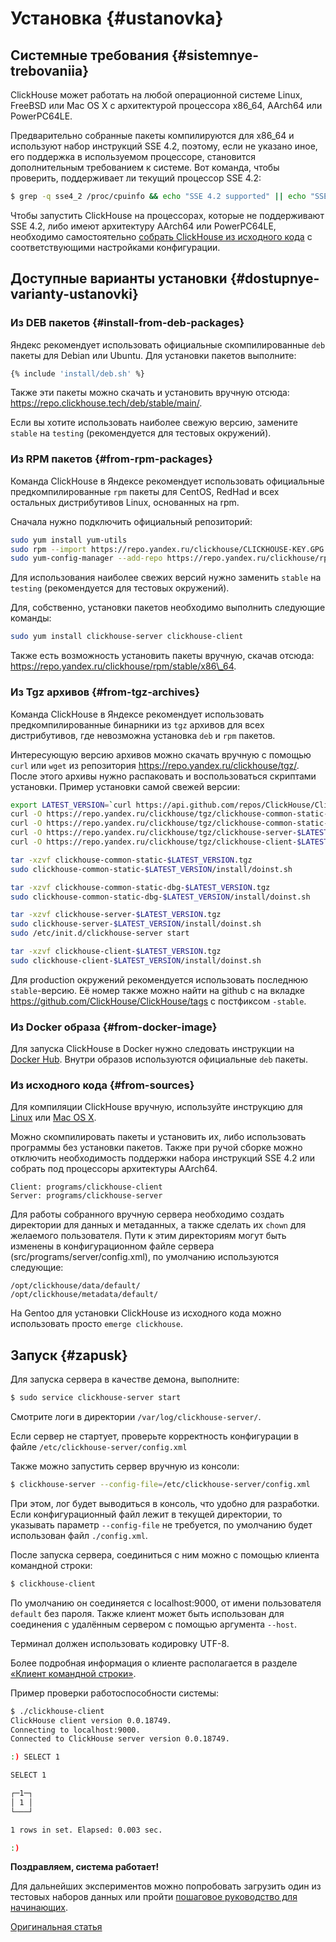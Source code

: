 # Установка {#ustanovka}

## Системные требования {#sistemnye-trebovaniia}

ClickHouse может работать на любой операционной системе Linux, FreeBSD или Mac OS X с архитектурой процессора x86\_64, AArch64 или PowerPC64LE.

Предварительно собранные пакеты компилируются для x86\_64 и используют набор инструкций SSE 4.2, поэтому, если не указано иное, его поддержка в используемом процессоре, становится дополнительным требованием к системе. Вот команда, чтобы проверить, поддерживает ли текущий процессор SSE 4.2:

``` bash
$ grep -q sse4_2 /proc/cpuinfo && echo "SSE 4.2 supported" || echo "SSE 4.2 not supported"
```

Чтобы запустить ClickHouse на процессорах, которые не поддерживают SSE 4.2, либо имеют архитектуру AArch64 или PowerPC64LE, необходимо самостоятельно [собрать ClickHouse из исходного кода](#from-sources) с соответствующими настройками конфигурации.

## Доступные варианты установки {#dostupnye-varianty-ustanovki}

### Из DEB пакетов {#install-from-deb-packages}

Яндекс рекомендует использовать официальные скомпилированные `deb` пакеты для Debian или Ubuntu. Для установки пакетов выполните:

``` bash
{% include 'install/deb.sh' %}
```

Также эти пакеты можно скачать и установить вручную отсюда: https://repo.clickhouse.tech/deb/stable/main/.

Если вы хотите использовать наиболее свежую версию, замените `stable` на `testing` (рекомендуется для тестовых окружений).

### Из RPM пакетов {#from-rpm-packages}

Команда ClickHouse в Яндексе рекомендует использовать официальные предкомпилированные `rpm` пакеты для CentOS, RedHad и всех остальных дистрибутивов Linux, основанных на rpm.

Сначала нужно подключить официальный репозиторий:

``` bash
sudo yum install yum-utils
sudo rpm --import https://repo.yandex.ru/clickhouse/CLICKHOUSE-KEY.GPG
sudo yum-config-manager --add-repo https://repo.yandex.ru/clickhouse/rpm/stable/x86_64
```

Для использования наиболее свежих версий нужно заменить `stable` на `testing` (рекомендуется для тестовых окружений).

Для, собственно, установки пакетов необходимо выполнить следующие команды:

``` bash
sudo yum install clickhouse-server clickhouse-client
```

Также есть возможность установить пакеты вручную, скачав отсюда: https://repo.yandex.ru/clickhouse/rpm/stable/x86\_64.

### Из Tgz архивов {#from-tgz-archives}

Команда ClickHouse в Яндексе рекомендует использовать предкомпилированные бинарники из `tgz` архивов для всех дистрибутивов, где невозможна установка `deb` и `rpm` пакетов.

Интересующую версию архивов можно скачать вручную с помощью `curl` или `wget` из репозитория https://repo.yandex.ru/clickhouse/tgz/.
После этого архивы нужно распаковать и воспользоваться скриптами установки. Пример установки самой свежей версии:

``` bash
export LATEST_VERSION=`curl https://api.github.com/repos/ClickHouse/ClickHouse/tags 2>/dev/null | grep -Eo '[0-9]+\.[0-9]+\.[0-9]+\.[0-9]+' | head -n 1`
curl -O https://repo.yandex.ru/clickhouse/tgz/clickhouse-common-static-$LATEST_VERSION.tgz
curl -O https://repo.yandex.ru/clickhouse/tgz/clickhouse-common-static-dbg-$LATEST_VERSION.tgz
curl -O https://repo.yandex.ru/clickhouse/tgz/clickhouse-server-$LATEST_VERSION.tgz
curl -O https://repo.yandex.ru/clickhouse/tgz/clickhouse-client-$LATEST_VERSION.tgz

tar -xzvf clickhouse-common-static-$LATEST_VERSION.tgz
sudo clickhouse-common-static-$LATEST_VERSION/install/doinst.sh

tar -xzvf clickhouse-common-static-dbg-$LATEST_VERSION.tgz
sudo clickhouse-common-static-dbg-$LATEST_VERSION/install/doinst.sh

tar -xzvf clickhouse-server-$LATEST_VERSION.tgz
sudo clickhouse-server-$LATEST_VERSION/install/doinst.sh
sudo /etc/init.d/clickhouse-server start

tar -xzvf clickhouse-client-$LATEST_VERSION.tgz
sudo clickhouse-client-$LATEST_VERSION/install/doinst.sh
```

Для production окружений рекомендуется использовать последнюю `stable`-версию. Её номер также можно найти на github с на вкладке https://github.com/ClickHouse/ClickHouse/tags c постфиксом `-stable`.

### Из Docker образа {#from-docker-image}

Для запуска ClickHouse в Docker нужно следовать инструкции на [Docker Hub](https://hub.docker.com/r/yandex/clickhouse-server/). Внутри образов используются официальные `deb` пакеты.

### Из исходного кода {#from-sources}

Для компиляции ClickHouse вручную, используйте инструкцию для [Linux](../development/build.md) или [Mac OS X](../development/build-osx.md).

Можно скомпилировать пакеты и установить их, либо использовать программы без установки пакетов. Также при ручой сборке можно отключить необходимость поддержки набора инструкций SSE 4.2 или собрать под процессоры архитектуры AArch64.

    Client: programs/clickhouse-client
    Server: programs/clickhouse-server

Для работы собранного вручную сервера необходимо создать директории для данных и метаданных, а также сделать их `chown` для желаемого пользователя. Пути к этим директориям могут быть изменены в конфигурационном файле сервера (src/programs/server/config.xml), по умолчанию используются следующие:

    /opt/clickhouse/data/default/
    /opt/clickhouse/metadata/default/

На Gentoo для установки ClickHouse из исходного кода можно использовать просто `emerge clickhouse`.

## Запуск {#zapusk}

Для запуска сервера в качестве демона, выполните:

``` bash
$ sudo service clickhouse-server start
```

Смотрите логи в директории `/var/log/clickhouse-server/`.

Если сервер не стартует, проверьте корректность конфигурации в файле `/etc/clickhouse-server/config.xml`

Также можно запустить сервер вручную из консоли:

``` bash
$ clickhouse-server --config-file=/etc/clickhouse-server/config.xml
```

При этом, лог будет выводиться в консоль, что удобно для разработки.
Если конфигурационный файл лежит в текущей директории, то указывать параметр `--config-file` не требуется, по умолчанию будет использован файл `./config.xml`.

После запуска сервера, соединиться с ним можно с помощью клиента командной строки:

``` bash
$ clickhouse-client
```

По умолчанию он соединяется с localhost:9000, от имени пользователя `default` без пароля. Также клиент может быть использован для соединения с удалённым сервером с помощью аргумента `--host`.

Терминал должен использовать кодировку UTF-8.

Более подробная информация о клиенте располагается в разделе [«Клиент командной строки»](../interfaces/cli.md).

Пример проверки работоспособности системы:

``` bash
$ ./clickhouse-client
ClickHouse client version 0.0.18749.
Connecting to localhost:9000.
Connected to ClickHouse server version 0.0.18749.

:) SELECT 1

SELECT 1

┌─1─┐
│ 1 │
└───┘

1 rows in set. Elapsed: 0.003 sec.

:)
```

**Поздравляем, система работает!**

Для дальнейших экспериментов можно попробовать загрузить один из тестовых наборов данных или пройти [пошаговое руководство для начинающих](https://clickhouse.tech/tutorial.html).

[Оригинальная статья](https://clickhouse.tech/docs/ru/getting_started/install/) <!--hide-->
